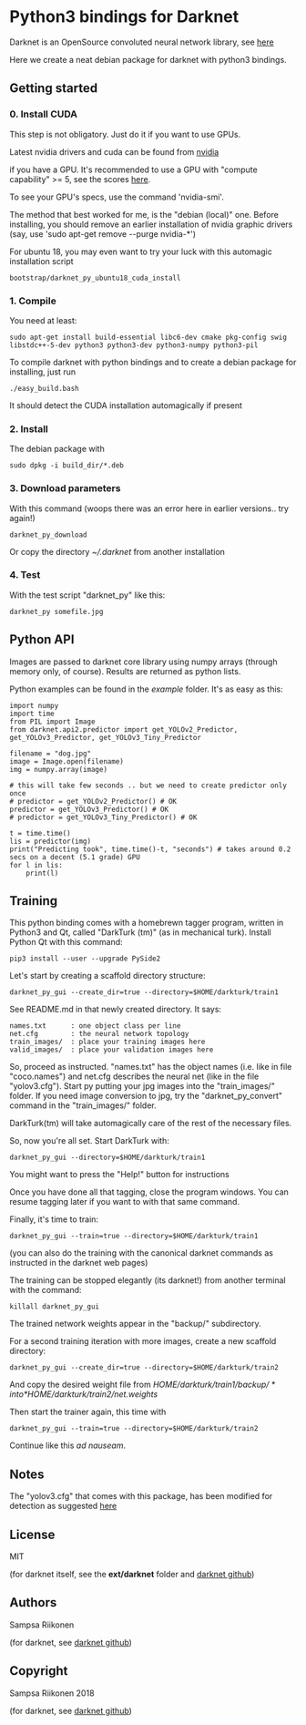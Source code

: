 
# Python3 bindings for Darknet

Darknet is an OpenSource convoluted neural network library, see [here](https://pjreddie.com/darknet/)

Here we create a neat debian package for darknet with python3 bindings.  

## Getting started

### 0. Install CUDA

This step is not obligatory.  Just do it if you want to use GPUs.

Latest nvidia drivers and cuda can be found from [nvidia](https://developer.nvidia.com/cuda-downloads)

if you have a GPU.  It's recommended to use a GPU with "compute capability" >= 5, see the scores [here](https://developer.nvidia.com/cuda-gpus).

To see your GPU's specs, use the command 'nvidia-smi'.

The method that best worked for me, is the "debian (local)" one.  Before installing, you should remove an earlier installation of nvidia graphic drivers (say, use 'sudo apt-get remove --purge nvidia-*')

For ubuntu 18, you may even want to try your luck with this automagic installation script

    bootstrap/darknet_py_ubuntu18_cuda_install

### 1. Compile

You need at least:

    sudo apt-get install build-essential libc6-dev cmake pkg-config swig libstdc++-5-dev python3 python3-dev python3-numpy python3-pil


To compile darknet with python bindings and to create a debian package for installing, just run

    ./easy_build.bash
    
It should detect the CUDA installation automagically if present
    
### 2. Install

The debian package with

    sudo dpkg -i build_dir/*.deb
    
### 3. Download parameters

With this command (woops there was an error here in earlier versions.. try again!)

    darknet_py_download
    
Or copy the directory *~/.darknet* from another installation
    
### 4. Test

With the test script "darknet_py" like this:

    darknet_py somefile.jpg
    
## Python API

Images are passed to darknet core library using numpy arrays (through memory only, of course).  Results are returned as python lists.

Python examples can be found in the *example* folder.  It's as easy as this:


    import numpy
    import time
    from PIL import Image
    from darknet.api2.predictor import get_YOLOv2_Predictor, get_YOLOv3_Predictor, get_YOLOv3_Tiny_Predictor

    filename = "dog.jpg"
    image = Image.open(filename)
    img = numpy.array(image)

    # this will take few seconds .. but we need to create predictor only once
    # predictor = get_YOLOv2_Predictor() # OK
    predictor = get_YOLOv3_Predictor() # OK
    # predictor = get_YOLOv3_Tiny_Predictor() # OK

    t = time.time()
    lis = predictor(img)
    print("Predicting took", time.time()-t, "seconds") # takes around 0.2 secs on a decent (5.1 grade) GPU
    for l in lis:
        print(l)


## Training

This python binding comes with a homebrewn tagger program, written in Python3 and Qt, called "DarkTurk (tm)" (as in mechanical turk).  Install Python Qt with this command:

    pip3 install --user --upgrade PySide2

Let's start by creating a scaffold directory structure:

    darknet_py_gui --create_dir=true --directory=$HOME/darkturk/train1

See README.md in that newly created directory.  It says:
    
    names.txt      : one object class per line
    net.cfg        : the neural network topology
    train_images/  : place your training images here
    valid_images/  : place your validation images here

So, proceed as instructed.  "names.txt" has the object names (i.e. like in file "coco.names") and net.cfg describes the neural net (like in the file "yolov3.cfg").  Start py putting your jpg images into the "train_images/" folder.  If you need image conversion to jpg, try the "darknet_py_convert" command in the "train_images/" folder.

DarkTurk(tm) will take automagically care of the rest of the necessary files.

So, now you're all set.  Start DarkTurk with:

    darknet_py_gui --directory=$HOME/darkturk/train1

You might want to press the "Help!" button for instructions

Once you have done all that tagging, close the program windows.  You can resume tagging later if you want to with that same command.

Finally, it's time to train:

    darknet_py_gui --train=true --directory=$HOME/darkturk/train1 

(you can also do the training with the canonical darknet commands as instructed in the darknet web pages)

The training can be stopped elegantly (its darknet!) from another terminal with the command:

    killall darknet_py_gui

The trained network weights appear in the "backup/" subdirectory.

For a second training iteration with more images, create a new scaffold directory:

    darknet_py_gui --create_dir=true --directory=$HOME/darkturk/train2

And copy the desired weight file from *$HOME/darkturk/train1/backup/* into *$HOME/darkturk/train2/net.weights*

Then start the trainer again, this time with 

    darknet_py_gui --train=true --directory=$HOME/darkturk/train2

Continue like this *ad nauseam*.

## Notes

The "yolov3.cfg" that comes with this package, has been modified for detection as suggested [here](https://github.com/pjreddie/darknet/issues/1104)

## License

MIT

(for darknet itself, see the **ext/darknet** folder and [darknet github](https://github.com/pjreddie/darknet))

## Authors

Sampsa Riikonen

(for darknet, see [darknet github](https://github.com/pjreddie/darknet))

## Copyright

Sampsa Riikonen 2018

(for darknet, see [darknet github](https://github.com/pjreddie/darknet))

